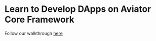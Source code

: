 Learn to Develop DApps on Aviator Core Framework
================================================

Follow our walkthrough [here](docs/README.md)